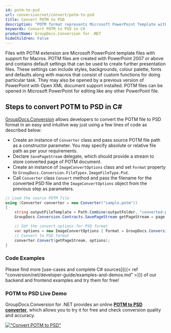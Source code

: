 ```yaml
---
id: potm-to-psd
url: conversion/net/convert/potm-to-psd
title: Convert POTM to PSD
description: "POTM format represents Microsoft PowerPoint Template with .potm extension. Learn how to convert POTM to PSD file programmatically in C# language using GroupDocs.Conversion for .NET library."
keywords: Convert POTM to PSD in C#
productName: GroupDocs.Conversion for .NET
hideChildren: False
---
```


Files with POTM extension are Microsoft PowerPoint template files with support for Macros. POTM files are created with PowerPoint 2007 or above and contains default settings that can be used to create further presentation files. These settings can include styles, backgrounds, colour palette, fonts and defaults along with macros that consist of custom functions for doing particular task. They may also be opened by a previous version of PowerPoint with Open XML document support installed. POTM files can be opened in Microsoft PowerPoint for editing like any other PowerPoint file.

## Steps to convert POTM to PSD in C#

[GroupDocs.Conversion](https://products.groupdocs.com/conversion/net) allows developers to convert the POTM file to PSD format in an easy and intuitive way just using a few lines of code as described below:

* Create an instance of `Converter` class and pass source POTM file path as a constructor parameter. You may specify absolute or relative file path as per your requirements. 
* Declare `SavePageStream` delegate, which should provide a stream to store converted page of POTM document.
* Create an instance of `ImageConvertOptions` class and set `Format` property to `GroupDocs.Conversion.FileTypes.ImageFileType.Psd`.
* Call `Converter` class `Convert` method and pass the filename for the converted PSD file and the `ImageConvertOptions` object from the previous step as parameters.

```csharp
// Load the source POTM file
using (Converter converter = new Converter("sample.potm"))
{
    string outputFileTemplate = Path.Combine(outputFolder, "converted-page-{0}.psd");
    GroupDocs.Conversion.Contracts.SavePageStream getPageStream = page => new FileStream(string.Format(outputFileTemplate, page), FileMode.Create);

    // Set the convert options for PSD format
    var options = new ImageConvertOptions { Format = GroupDocs.Conversion.FileTypes.ImageFileType.Psd };   
    // Convert to PSD format
    converter.Convert(getPageStream, options);
}
```

### Code Examples

Please find more [use-cases and complete C# sources]({{< ref "conversion/net/developer-guide/examples-and-demos.md" >}}) of our backend and frontend examples and try them for free!

### POTM to PSD Live Demo

GroupDocs.Conversion for .NET provides an online [**POTM to PSD converter**](https://products.groupdocs.app/conversion/potm-to-psd), which allows you to try it for free and check conversion quality and accuracy.

[!["Convert POTM to PSD"](conversion/net/images/convert-to-psd/convert-potm-to-psd.png)](https://products.groupdocs.app/conversion/potm-to-psd)